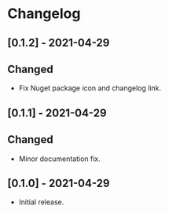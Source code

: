 # Changelog

<a name="0.1.2" />

## [0.1.2] - 2021-04-29

## Changed

 - Fix Nuget package icon and changelog link.

## [0.1.1] - 2021-04-29

## Changed

 - Minor documentation fix.

## [0.1.0] - 2021-04-29

 - Initial release.